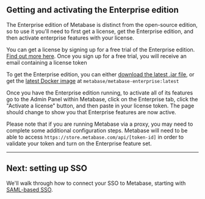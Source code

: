 ## Getting and activating the Enterprise edition

The Enterprise edition of Metabase is distinct from the open-source edition, so to use it you'll need to first get a license, get the Enterprise edition, and then activate enterprise features with your license.

You can get a license by signing up for a free trial of the Enterprise edition. [Find out more here](https://metabase.com/enterprise/). Once you sign up for a free trial, you will receive an email containing a license token

To get the Enterprise edition, you can either [download the latest .jar file](https://downloads.metabase.com/enterprise/latest/metabase.jar), or get the [latest Docker image](https://hub.docker.com/r/metabase/metabase-enterprise/) at `metabase/metabase-enterprise:latest`

Once you have the Enterprise edition running, to activate all of its features go to the Admin Panel within Metabase, click on the Enterprise tab, click the "Activate a license" button, and then paste in your license token. The page should change to show you that Enterprise features are now active.

Please note that if you are running Metabase via a proxy, you may need to complete some additional configuration steps. Metabase will need to be able to access `https://store.metabase.com/api/[token-id]` in order to validate your token and turn on the Enterprise feature set. 

---

## Next: setting up SSO
We'll walk through how to connect your SSO to Metabase, starting with [SAML-based SSO](authenticating-with-saml.md).
